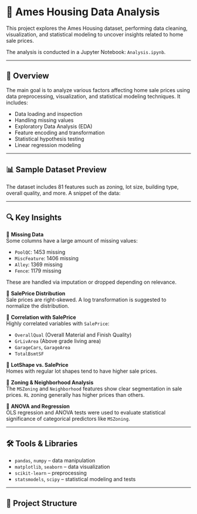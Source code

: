 # 🏡 Ames Housing Data Analysis

This project explores the Ames Housing dataset, performing data cleaning, visualization, and statistical modeling to uncover insights related to home sale prices.

The analysis is conducted in a Jupyter Notebook: `Analysis.ipynb`.

---

## 🧾 Overview

The main goal is to analyze various factors affecting home sale prices using data preprocessing, visualization, and statistical modeling techniques. It includes:

- Data loading and inspection
- Handling missing values
- Exploratory Data Analysis (EDA)
- Feature encoding and transformation
- Statistical hypothesis testing
- Linear regression modeling

---

## 📊 Sample Dataset Preview

The dataset includes 81 features such as zoning, lot size, building type, overall quality, and more. A snippet of the data:


---

## 🔍 Key Insights

📌 **Missing Data**  
Some columns have a large amount of missing values:

- `PoolQC`: 1453 missing
- `MiscFeature`: 1406 missing
- `Alley`: 1369 missing
- `Fence`: 1179 missing

These are handled via imputation or dropped depending on relevance.

📌 **SalePrice Distribution**  
Sale prices are right-skewed. A log transformation is suggested to normalize the distribution.

📌 **Correlation with SalePrice**  
Highly correlated variables with `SalePrice`:

- `OverallQual` (Overall Material and Finish Quality)
- `GrLivArea` (Above grade living area)
- `GarageCars`, `GarageArea`
- `TotalBsmtSF`

📌 **LotShape vs. SalePrice**  
Homes with regular lot shapes tend to have higher sale prices.

📌 **Zoning & Neighborhood Analysis**  
The `MSZoning` and `Neighborhood` features show clear segmentation in sale prices. `RL` zoning generally has higher prices than others.

📌 **ANOVA and Regression**  
OLS regression and ANOVA tests were used to evaluate statistical significance of categorical predictors like `MSZoning`.

---

## 🛠️ Tools & Libraries

- `pandas`, `numpy` – data manipulation
- `matplotlib`, `seaborn` – data visualization
- `scikit-learn` – preprocessing
- `statsmodels`, `scipy` – statistical modeling and tests

---

## 📂 Project Structure

